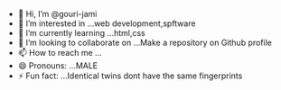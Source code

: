 - 👋 Hi, I’m @gouri-jami
- 👀 I’m interested in ...web development,spftware 
- 🌱 I’m currently learning ...html,css
- 💞️ I’m looking to collaborate on ...Make a repository on Github profile 
- 📫 How to reach me ...
- 😄 Pronouns: ...MALE
- ⚡ Fun fact: ...Identical twins dont have the same fingerprints

<!---
gouri-jami/gouri-jami is a ✨ special ✨ repository because its `README.md` (this file) appears on your GitHub profile.
You can click the Preview link to take a look at your changes.
--->

